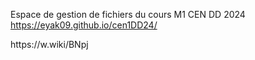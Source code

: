 Espace de gestion de fichiers du cours M1 CEN DD 2024
https://eyak09.github.io/cen1DD24/
<!DOCTYPE html>
<html lang="en">
<head>
    <meta charset="UTF-8">
    <meta name="viewport" content="width=device-width, initial-scale=1.0">
    <title>Document</title>
</head>
<body>
    https://w.wiki/BNpj 
</body>
</html>
